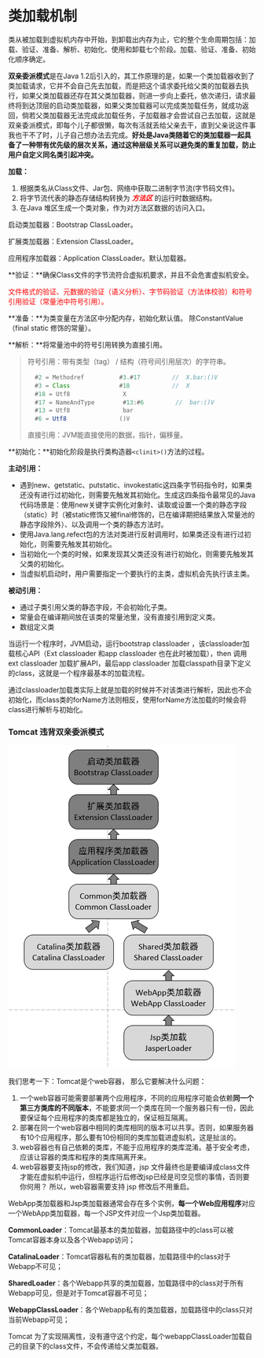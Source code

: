 # 类加载机制

类从被加载到虚拟机内存中开始，到卸载出内存为止，它的整个生命周期包括：加载、验证、准备、解析、初始化、使用和卸载七个阶段。加载、验证、准备、初始化顺序确定。

**双亲委派模式**是在Java 1.2后引入的，其工作原理的是，如果一个类加载器收到了类加载请求，它并不会自己先去加载，而是把这个请求委托给父类的加载器去执行，如果父类加载器还存在其父类加载器，则进一步向上委托，依次递归，请求最终将到达顶层的启动类加载器，如果父类加载器可以完成类加载任务，就成功返回，倘若父类加载器无法完成此加载任务，子加载器才会尝试自己去加载，这就是双亲委派模式，即每个儿子都很懒，每次有活就丢给父亲去干，直到父亲说这件事我也干不了时，儿子自己想办法去完成。**好处是Java类随着它的类加载器一起具备了一种带有优先级的层次关系，通过这种层级关系可以避免类的重复加载，防止用户自定义同名类引起冲突。**

**加载：**

1. 根据类名从Class文件、Jar包、网络中获取二进制字节流(字节码文件)。
2. 将字节流代表的静态存储结构转换为<span style="color: red;"> ***方法区*** </span>的运行时数据结构。 
3. 在Java 堆区生成一个类对象，作为对方法区数据的访问入口。

启动类加载器：Bootstrap ClassLoader。

扩展类加载器：Extension ClassLoader。

应用程序加载器：Application ClassLoader。默认加载器。

**验证：**确保Class文件的字节流符合虚拟机要求，并且不会危害虚拟机安全。

<span style="color: red;">文件格式的验证、元数据的验证（语义分析）、字节码验证（方法体校验）和符号引用验证（常量池中符号引用）。</span>

**准备：**为类变量在方法区中分配内存，初始化默认值。 除ConstantValue （final static 修饰的常量）。

**解析：**将常量池中的符号引用转换为直接引用。

> 符号引用：带有类型（tag） / 结构（符号间引用层次）的字符串。
>
> ```Java
>   #2 = Methodref          #3.#17         //  X.bar:()V
>   #3 = Class              #18            //  X
>   #18 = Utf8               X
>   #17 = NameAndType        #13:#6         //  bar:()V
>   #13 = Utf8               bar
>   #6 = Utf8               ()V
> ```
>
> 直接引用：JVM能直接使用的数据，指针，偏移量。

**初始化：**初始化阶段是执行类构造器```<clinit>()```方法的过程。



**主动引用：**

- 遇到new、getstatic、putstatic、invokestatic这四条字节码指令时，如果类还没有进行过初始化，则需要先触发其初始化。生成这四条指令最常见的Java代码场景是：使用new关键字实例化对象时、读取或设置一个类的静态字段（static）时（被static修饰又被final修饰的，已在编译期把结果放入常量池的静态字段除外）、以及调用一个类的静态方法时。
- 使用Java.lang.refect包的方法对类进行反射调用时，如果类还没有进行过初始化，则需要先触发其初始化。
- 当初始化一个类的时候，如果发现其父类还没有进行初始化，则需要先触发其父类的初始化。
- 当虚拟机启动时，用户需要指定一个要执行的主类，虚拟机会先执行该主类。

**被动引用：**

- 通过子类引用父类的静态字段，不会初始化子类。
- 常量会在编译期间放在该类的常量池里，没有直接引用到定义类。
- 数组定义类



当运行一个程序时，JVM启动，运行bootstrap classloader ，该classloader加载核心API（Ext classloader 和app classloader 也在此时被加载），then 调用ext classloader 加载扩展API，最后app classloader 加载classpath目录下定义的class，这就是一个程序最基本的加载流程。

通过classloader加载类实际上就是加载的时候并不对该类进行解析，因此也不会初始化，而class类的forName方法则相反，使用forName方法加载的时候会将class进行解析与初始化。



### Tomcat 违背双亲委派模式

![Tomcat](./media/tomcat.jpg)

我们思考一下：Tomcat是个web容器， 那么它要解决什么问题：

1. 一个web容器可能需要部署两个应用程序，不同的应用程序可能会依赖**同一个第三方类库的不同版本**，不能要求同一个类库在同一个服务器只有一份，因此要保证每个应用程序的类库都是独立的，保证相互隔离。
2. 部署在同一个web容器中相同的类库相同的版本可以共享。否则，如果服务器有10个应用程序，那么要有10份相同的类库加载进虚拟机，这是扯淡的。
3. web容器也有自己依赖的类库，不能于应用程序的类库混淆。基于安全考虑，应该让容器的类库和程序的类库隔离开来。
4. web容器要支持jsp的修改，我们知道，jsp 文件最终也是要编译成class文件才能在虚拟机中运行，但程序运行后修改jsp已经是司空见惯的事情，否则要你何用？ 所以，web容器需要支持 jsp 修改后不用重启。



WebApp类加载器和Jsp类加载器通常会存在多个实例，**每一个Web应用程序**对应一个WebApp类加载器，每一个JSP文件对应一个Jsp类加载器。

**CommonLoader**：Tomcat最基本的类加载器，加载路径中的class可以被Tomcat容器本身以及各个Webapp访问；

**CatalinaLoader**：Tomcat容器私有的类加载器，加载路径中的class对于Webapp不可见；

**SharedLoader**：各个Webapp共享的类加载器，加载路径中的class对于所有Webapp可见，但是对于Tomcat容器不可见；

**WebappClassLoader**：各个Webapp私有的类加载器，加载路径中的class只对当前Webapp可见；

Tomcat 为了实现隔离性，没有遵守这个约定，每个webappClassLoader加载自己的目录下的class文件，不会传递给父类加载器。